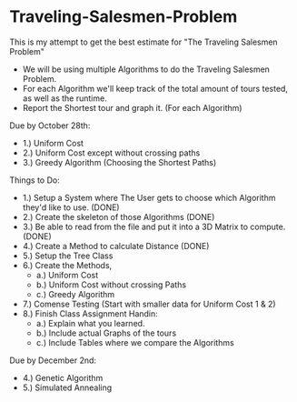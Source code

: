 # Traveling-Salesmen-Problem
This is my attempt to get the best estimate for "The Traveling Salesmen Problem"

- We will be using multiple Algorithms to do the Traveling Salesmen Problem. 
- For each Algorithm we'll keep track of the total amount of tours tested, as well as the runtime.
- Report the Shortest tour and graph it. (For each Algorithm)

Due by October 28th:

- 1.) Uniform Cost
- 2.) Uniform Cost except without crossing paths
- 3.) Greedy Algorithm (Choosing the Shortest Paths)

Things to Do:

- 1.) Setup a System where The User gets to choose which Algorithm they'd like to use. 	(DONE)
- 2.) Create the skeleton of those Algorithms						(DONE)
- 3.) Be able to read from the file and put it into a 3D Matrix to compute.		(DONE)
- 4.) Create a Method to calculate Distance						(DONE)
- 5.) Setup the Tree Class
- 6.) Create the Methods,
    - a.) Uniform Cost 
    - b.) Uniform Cost without crossing Paths
    - c.) Greedy Algorithm
- 7.) Comense Testing (Start with smaller data for Uniform Cost 1 & 2)
- 8.) Finish Class Assignment Handin:
    - a.) Explain what you learned.
    - b.) Include actual Graphs of the tours
    - c.) Include Tables where we compare the Algorithms

Due by December 2nd:

- 4.) Genetic Algorithm
- 5.) Simulated Annealing

